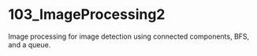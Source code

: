 # 103_ImageProcessing2
Image processing for image detection using connected components, BFS, and a queue.
